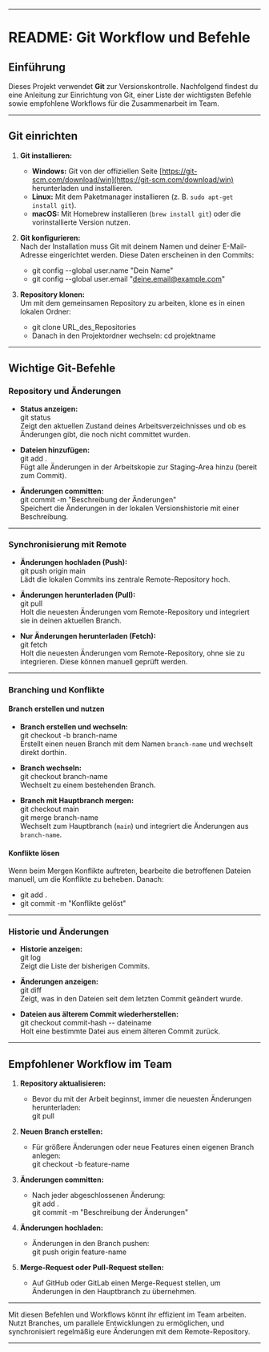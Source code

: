 
---

# README: Git Workflow und Befehle

## Einführung
Dieses Projekt verwendet **Git** zur Versionskontrolle. Nachfolgend findest du eine Anleitung zur Einrichtung von Git, einer Liste der wichtigsten Befehle sowie empfohlene Workflows für die Zusammenarbeit im Team.

---

## Git einrichten

1. **Git installieren:**  
   - **Windows:** Git von der offiziellen Seite [https://git-scm.com/download/win](https://git-scm.com/download/win) herunterladen und installieren.  
   - **Linux:** Mit dem Paketmanager installieren (z. B. `sudo apt-get install git`).  
   - **macOS:** Mit Homebrew installieren (`brew install git`) oder die vorinstallierte Version nutzen.

2. **Git konfigurieren:**  
   Nach der Installation muss Git mit deinem Namen und deiner E-Mail-Adresse eingerichtet werden. Diese Daten erscheinen in den Commits:
   - git config --global user.name "Dein Name"
   - git config --global user.email "deine.email@example.com"

3. **Repository klonen:**  
   Um mit dem gemeinsamen Repository zu arbeiten, klone es in einen lokalen Ordner:  
   - git clone URL_des_Repositories  
   - Danach in den Projektordner wechseln: cd projektname

---

## Wichtige Git-Befehle

### Repository und Änderungen

- **Status anzeigen:**  
  git status  
  Zeigt den aktuellen Zustand deines Arbeitsverzeichnisses und ob es Änderungen gibt, die noch nicht committet wurden.

- **Dateien hinzufügen:**  
  git add .  
  Fügt alle Änderungen in der Arbeitskopie zur Staging-Area hinzu (bereit zum Commit).

- **Änderungen committen:**  
  git commit -m "Beschreibung der Änderungen"  
  Speichert die Änderungen in der lokalen Versionshistorie mit einer Beschreibung.

---

### Synchronisierung mit Remote

- **Änderungen hochladen (Push):**  
  git push origin main  
  Lädt die lokalen Commits ins zentrale Remote-Repository hoch.

- **Änderungen herunterladen (Pull):**  
  git pull  
  Holt die neuesten Änderungen vom Remote-Repository und integriert sie in deinen aktuellen Branch.

- **Nur Änderungen herunterladen (Fetch):**  
  git fetch  
  Holt die neuesten Änderungen vom Remote-Repository, ohne sie zu integrieren. Diese können manuell geprüft werden.

---

### Branching und Konflikte

#### Branch erstellen und nutzen
- **Branch erstellen und wechseln:**  
  git checkout -b branch-name  
  Erstellt einen neuen Branch mit dem Namen `branch-name` und wechselt direkt dorthin.

- **Branch wechseln:**  
  git checkout branch-name  
  Wechselt zu einem bestehenden Branch.

- **Branch mit Hauptbranch mergen:**  
  git checkout main  
  git merge branch-name  
  Wechselt zum Hauptbranch (`main`) und integriert die Änderungen aus `branch-name`.

#### Konflikte lösen
Wenn beim Mergen Konflikte auftreten, bearbeite die betroffenen Dateien manuell, um die Konflikte zu beheben. Danach:  
- git add .  
- git commit -m "Konflikte gelöst"

---

### Historie und Änderungen

- **Historie anzeigen:**  
  git log  
  Zeigt die Liste der bisherigen Commits.

- **Änderungen anzeigen:**  
  git diff  
  Zeigt, was in den Dateien seit dem letzten Commit geändert wurde.

- **Dateien aus älterem Commit wiederherstellen:**  
  git checkout commit-hash -- dateiname  
  Holt eine bestimmte Datei aus einem älteren Commit zurück.

---

## Empfohlener Workflow im Team

1. **Repository aktualisieren:**  
   - Bevor du mit der Arbeit beginnst, immer die neuesten Änderungen herunterladen:  
     git pull

2. **Neuen Branch erstellen:**  
   - Für größere Änderungen oder neue Features einen eigenen Branch anlegen:  
     git checkout -b feature-name

3. **Änderungen committen:**  
   - Nach jeder abgeschlossenen Änderung:  
     git add .  
     git commit -m "Beschreibung der Änderungen"

4. **Änderungen hochladen:**  
   - Änderungen in den Branch pushen:  
     git push origin feature-name

5. **Merge-Request oder Pull-Request stellen:**  
   - Auf GitHub oder GitLab einen Merge-Request stellen, um Änderungen in den Hauptbranch zu übernehmen.

---

Mit diesen Befehlen und Workflows könnt ihr effizient im Team arbeiten. Nutzt Branches, um parallele Entwicklungen zu ermöglichen, und synchronisiert regelmäßig eure Änderungen mit dem Remote-Repository.

---